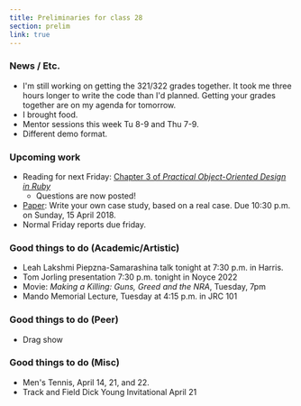 ```yaml
---
title: Preliminaries for class 28
section: prelim
link: true
---
```

### News / Etc.

* I'm still working on getting the 321/322 grades together.  It took me
  three hours longer to write the code than I'd planned.  Getting your
  grades together are on my agenda for tomorrow.
* I brought food.
* Mentor sessions this week Tu 8-9 and Thu 7-9.
* Different demo format.

### Upcoming work

* Reading for next Friday: [Chapter 3 of _Practical Object-Oriented
  Design in Ruby_](../readings/poodr03)
    * Questions are now posted!
* [Paper](../assignments/paper): Write your own case study, based on a 
  real case.  Due 10:30 p.m. on Sunday, 15 April 2018.
* Normal Friday reports due friday.

### Good things to do (Academic/Artistic)

* Leah Lakshmi Piepzna-Samarashina talk tonight at 7:30 p.m. in Harris.
* Tom Jorling presentation 7:30 p.m. tonight in Noyce 2022
* Movie: _Making a Killing: Guns, Greed and the NRA_, Tuesday, 7pm
* Mando Memorial Lecture, Tuesday at 4:15 p.m. in JRC 101

### Good things to do (Peer)

* Drag show

### Good things to do (Misc)

* Men's Tennis, April 14, 21, and 22.
* Track and Field Dick Young Invitational April 21

